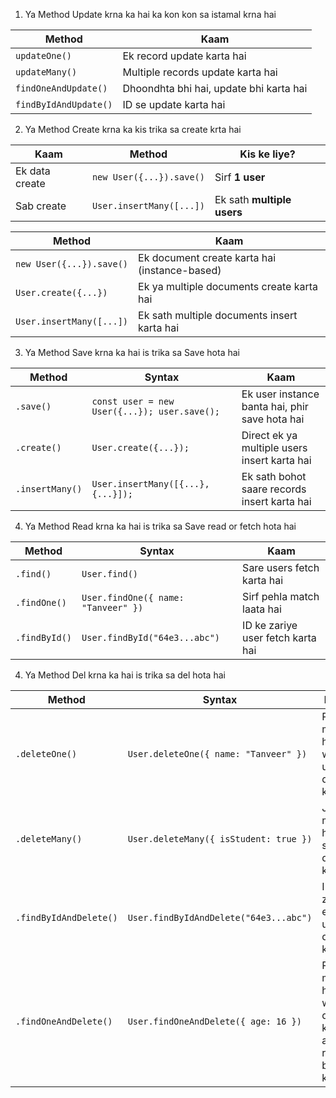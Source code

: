 1. Ya Method Update krna ka hai ka kon kon sa istamal krna hai

| Method                | Kaam                                    |
| --------------------- | --------------------------------------- |
| `updateOne()`         | Ek record update karta hai              |
| `updateMany()`        | Multiple records update karta hai       |
| `findOneAndUpdate()`  | Dhoondhta bhi hai, update bhi karta hai |
| `findByIdAndUpdate()` | ID se update karta hai                  |

2. Ya Method Create krna ka kis trika sa create krta hai 

| Kaam           | Method                   | Kis ke liye?               |
| -------------- | ------------------------ | -------------------------- |
| Ek data create | `new User({...}).save()` | Sirf **1 user**            |
| Sab create     | `User.insertMany([...])` | Ek sath **multiple users** |


| Method                   | Kaam                                          |
| ------------------------ | --------------------------------------------- |
| `new User({...}).save()` | Ek document create karta hai (instance-based) |
| `User.create({...})`     | Ek ya multiple documents create karta hai     |
| `User.insertMany([...])` | Ek sath multiple documents insert karta hai   |

3. Ya Method Save krna ka hai is  trika sa Save hota hai 

| Method          | Syntax                                       | Kaam                                           |
| --------------- | -------------------------------------------- | ---------------------------------------------- |
| `.save()`       | `const user = new User({...}); user.save();` | Ek user instance banta hai, phir save hota hai |
| `.create()`     | `User.create({...});`                        | Direct ek ya multiple users insert karta hai   |
| `.insertMany()` | `User.insertMany([{...}, {...}]);`           | Ek sath bohot saare records insert karta hai   |


4. Ya Method Read krna ka hai is trika sa Save read or fetch hota hai 

| Method        | Syntax                              | Kaam                              |
| ------------- | ----------------------------------- | --------------------------------- |
| `.find()`     | `User.find()`                       | Sare users fetch karta hai        |
| `.findOne()`  | `User.findOne({ name: "Tanveer" })` | Sirf pehla match laata hai        |
| `.findById()` | `User.findById("64e3...abc")`       | ID ke zariye user fetch karta hai |


4. Ya Method Del krna ka hai is trika sa del hota hai 

| Method                 | Syntax                                 | Kaam                                                      |
| ---------------------- | -------------------------------------- | --------------------------------------------------------- |
| `.deleteOne()`         | `User.deleteOne({ name: "Tanveer" })`  | Pehla match hone wala user delete karega                  |
| `.deleteMany()`        | `User.deleteMany({ isStudent: true })` | Jitne match hon sab delete karega                         |
| `.findByIdAndDelete()` | `User.findByIdAndDelete("64e3...abc")` | ID ke zariye ek user delete karega                        |
| `.findOneAndDelete()`  | `User.findOneAndDelete({ age: 16 })`   | Pehla match hone wala delete karega aur return bhi karega |
